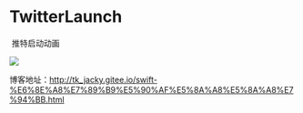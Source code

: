 # TwitterLaunch
 推特启动动画

![](http://tk_jacky.gitee.io/images/2017-11-16-swift-%E6%8E%A8%E7%89%B9%E5%90%AF%E5%8A%A8%E5%8A%A8%E7%94%BB/twitter.gif)

博客地址：http://tk_jacky.gitee.io/swift-%E6%8E%A8%E7%89%B9%E5%90%AF%E5%8A%A8%E5%8A%A8%E7%94%BB.html
